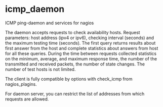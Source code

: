 # icmp_daemon
ICMP ping-daemon and services for nagios

The daemon accepts requests to check availability hosts.
Request parameters: host address (ipv4 or ipv6),
checking interval (seconds) and the maximum testing time (seconds).
The first query returns results about first answer from the host and
complete statistics about answers from host for all these queries.
During the time between requests collected statistics on the minimum,
average, and maximum response time, the number of the transmitted and
received packets, the number of state changes.
The number of test hosts is not limited.

The client is fully compatible by options with check_icmp from nagios_plagins.

For daemon server, you can restrict the list of addresses from which requests are allowed.
